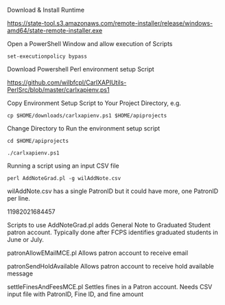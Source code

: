 
Download & Install Runtime

https://state-tool.s3.amazonaws.com/remote-installer/release/windows-amd64/state-remote-installer.exe

Open a PowerShell Window and allow execution of Scripts

`set-executionpolicy bypass`

Download Powershell Perl environment setup Script

https://github.com/wilbfcpl/CarlXAPIUtils-PerlSrc/blob/master/carlxapienv.ps1

Copy Environment Setup Script to Your Project Directory, e.g.

`cp $HOME/downloads/carlxapienv.ps1 $HOME/apiprojects`

Change Directory to Run the environment setup script

`cd $HOME/apiprojects`

`./carlxapienv.ps1`


Running a script using an input CSV file

`perl AddNoteGrad.pl -g wilAddNote.csv`


wilAddNote.csv has a single  PatronID but it could have more, one PatronID per line.

11982021684457

Scripts to use
AddNoteGrad.pl 
adds General Note to Graduated Student patron account. Typically done after FCPS identifies graduated students in June or July.

patronAllowEMailMCE.pl 
Allows patron account to receive email

patronSendHoldAvailable 
Allows patron account to receive hold available message

settleFinesAndFeesMCE.pl
Settles fines in a Patron account. Needs CSV input file with PatronID, Fine ID, and fine amount
